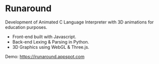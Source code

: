 # Runaround
Development of Animated C Language Interpreter with 3D animations for education purposes.

- Front-end built with Javascript.
- Back-end Lexing & Parsing in Python.
- 3D Graphics using WebGL & Three.js.

Demo: https://irunaround.appspot.com
